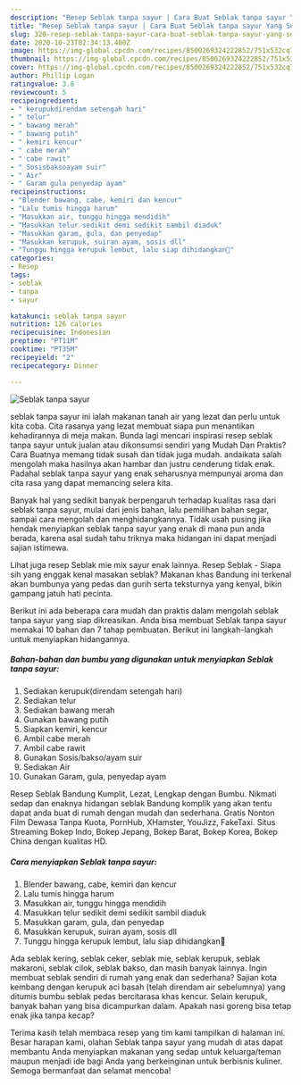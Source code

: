 ```yaml
---
description: "Resep Seblak tanpa sayur | Cara Buat Seblak tanpa sayur Yang Sempurna"
title: "Resep Seblak tanpa sayur | Cara Buat Seblak tanpa sayur Yang Sempurna"
slug: 320-resep-seblak-tanpa-sayur-cara-buat-seblak-tanpa-sayur-yang-sempurna
date: 2020-10-23T02:34:13.400Z
image: https://img-global.cpcdn.com/recipes/8500269324222852/751x532cq70/seblak-tanpa-sayur-foto-resep-utama.jpg
thumbnail: https://img-global.cpcdn.com/recipes/8500269324222852/751x532cq70/seblak-tanpa-sayur-foto-resep-utama.jpg
cover: https://img-global.cpcdn.com/recipes/8500269324222852/751x532cq70/seblak-tanpa-sayur-foto-resep-utama.jpg
author: Phillip Logan
ratingvalue: 3.8
reviewcount: 5
recipeingredient:
- " kerupukdirendam setengah hari"
- " telur"
- " bawang merah"
- " bawang putih"
- " kemiri kencur"
- " cabe merah"
- " cabe rawit"
- " Sosisbaksoayam suir"
- " Air"
- " Garam gula penyedap ayam"
recipeinstructions:
- "Blender bawang, cabe, kemiri dan kencur"
- "Lalu tumis hingga harum"
- "Masukkan air, tunggu hingga mendidih"
- "Masukkan telur sedikit demi sedikit sambil diaduk"
- "Masukkan garam, gula, dan penyedap"
- "Masukkan kerupuk, suiran ayam, sosis dll"
- "Tunggu hingga kerupuk lembut, lalu siap dihidangkan🤗"
categories:
- Resep
tags:
- seblak
- tanpa
- sayur

katakunci: seblak tanpa sayur 
nutrition: 126 calories
recipecuisine: Indonesian
preptime: "PT11M"
cooktime: "PT35M"
recipeyield: "2"
recipecategory: Dinner

---
```



![Seblak tanpa sayur](https://img-global.cpcdn.com/recipes/8500269324222852/751x532cq70/seblak-tanpa-sayur-foto-resep-utama.jpg)


seblak tanpa sayur ini ialah makanan tanah air yang lezat dan perlu untuk kita coba. Cita rasanya yang lezat membuat siapa pun menantikan kehadirannya di meja makan.
Bunda lagi mencari inspirasi resep seblak tanpa sayur untuk jualan atau dikonsumsi sendiri yang Mudah Dan Praktis? Cara Buatnya memang tidak susah dan tidak juga mudah. andaikata salah mengolah maka hasilnya akan hambar dan justru cenderung tidak enak. Padahal seblak tanpa sayur yang enak seharusnya mempunyai aroma dan cita rasa yang dapat memancing selera kita.

Banyak hal yang sedikit banyak berpengaruh terhadap kualitas rasa dari seblak tanpa sayur, mulai dari jenis bahan, lalu pemilihan bahan segar, sampai cara mengolah dan menghidangkannya. Tidak usah pusing jika hendak menyiapkan seblak tanpa sayur yang enak di mana pun anda berada, karena asal sudah tahu triknya maka hidangan ini dapat menjadi sajian istimewa.

Lihat juga resep Seblak mie mix sayur enak lainnya. Resep Seblak - Siapa sih yang enggak kenal masakan seblak? Makanan khas Bandung ini terkenal akan bumbunya yang pedas dan gurih serta teksturnya yang kenyal, bikin gampang jatuh hati pecinta.


Berikut ini ada beberapa cara mudah dan praktis dalam mengolah seblak tanpa sayur yang siap dikreasikan. Anda bisa membuat Seblak tanpa sayur memakai 10 bahan dan 7 tahap pembuatan. Berikut ini langkah-langkah untuk menyiapkan hidangannya.

<!--inarticleads1-->

##### Bahan-bahan dan bumbu yang digunakan untuk menyiapkan Seblak tanpa sayur:

1. Sediakan  kerupuk(direndam setengah hari)
1. Sediakan  telur
1. Sediakan  bawang merah
1. Gunakan  bawang putih
1. Siapkan  kemiri, kencur
1. Ambil  cabe merah
1. Ambil  cabe rawit
1. Gunakan  Sosis/bakso/ayam suir
1. Sediakan  Air
1. Gunakan  Garam, gula, penyedap ayam


Resep Seblak Bandung Kumplit, Lezat, Lengkap dengan Bumbu. Nikmati sedap dan enaknya hidangan seblak Bandung komplik yang akan tentu dapat anda buat di rumah dengan mudah dan sederhana. Gratis Nonton Film Dewasa Tanpa Kuota, PornHub, XHamster, YouJizz, FakeTaxi. Situs Streaming Bokep Indo, Bokep Jepang, Bokep Barat, Bokep Korea, Bokep China dengan kualitas HD. 

<!--inarticleads2-->

##### Cara menyiapkan Seblak tanpa sayur:

1. Blender bawang, cabe, kemiri dan kencur
1. Lalu tumis hingga harum
1. Masukkan air, tunggu hingga mendidih
1. Masukkan telur sedikit demi sedikit sambil diaduk
1. Masukkan garam, gula, dan penyedap
1. Masukkan kerupuk, suiran ayam, sosis dll
1. Tunggu hingga kerupuk lembut, lalu siap dihidangkan🤗


Ada seblak kering, seblak ceker, seblak mie, seblak kerupuk, seblak makaroni, seblak cilok, seblak bakso, dan masih banyak lainnya. Ingin membuat seblak sendiri di rumah yang enak dan sederhana? Sajian kota kembang dengan kerupuk aci basah (telah direndam air sebelumnya) yang ditumis bumbu seblak pedas bercitarasa khas kencur. Selain kerupuk, banyak bahan yang bisa dicampurkan dalam. Apakah nasi goreng bisa tetap enak jika tanpa kecap? 

Terima kasih telah membaca resep yang tim kami tampilkan di halaman ini. Besar harapan kami, olahan Seblak tanpa sayur yang mudah di atas dapat membantu Anda menyiapkan makanan yang sedap untuk keluarga/teman maupun menjadi ide bagi Anda yang berkeinginan untuk berbisnis kuliner. Semoga bermanfaat dan selamat mencoba!
